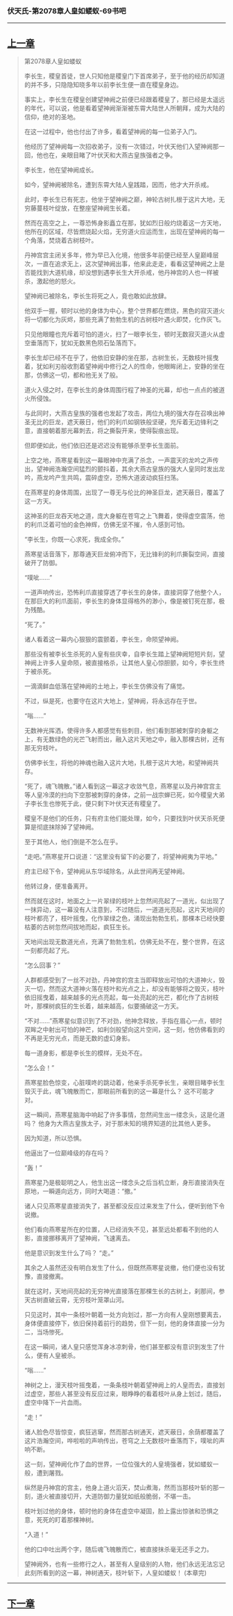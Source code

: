 ### 伏天氏-第2078章人皇如蝼蚁-69书吧

--------
[上一章](./81181a45e45de55bf6f0bd2ed294eedf.md)
--------


>
>
>
>第2078章人皇如蝼蚁
>
>李长生，稷皇首徒，世人只知他是稷皇门下首席弟子，至于他的经历却知道的并不多，只隐隐知晓多年以前李长生便一直在稷皇身边。
>
>事实上，李长生在稷皇创建望神阙之前便已经跟着稷皇了，那已经是太遥远的年代，可以说，他是看着望神阙渐渐被东霄大陆世人所朝拜，成为大陆的信仰，绝对的圣地。
>
>在这一过程中，他也付出了许多，看着望神阙的每一位弟子入门。
>
>他经历了望神阙每一次招收弟子，没有一次错过，叶伏天他们入望神阙那一回，他也在，亲眼目睹了叶伏天和大燕古皇族强者之争。
>
>李长生，他在望神阙成长。
>
>如今，望神阙被除名，遭到东霄大陆人皇践踏，因而，他才大开杀戒。
>
>此时，李长生已有死志，他坐于望神阙之巅，神轮古树扎根于这片大地，无穷藤蔓枝叶绽放，在整座望神阙生长着。
>
>然而在高空之上，一尊恐怖身影矗立在那，犹如烈日般灼烧着这一方天地，他所在的区域，尽皆燃烧起火焰，无穷道火应运而生，出现在望神阙的每一个角落，焚烧着古树枝叶。
>
>丹神宫宫主闭关多年，修为早已入化境，他很多年前便已经至人皇巅峰层次，一直在追求无上，这次望神阙出事，他来此走走，看看这望神阙之上是否能找到大道机缘，却没想到遇李长生大开杀戒，他丹神宫的人也一样被杀，激起他的怒火。
>
>望神阙已被除名，李长生将死之人，竟也敢如此放肆。
>
>他双手一握，顿时以他的身体为中心，整个世界都在燃烧，黑色的寂灭道火将一切都化为灰烬，那些充满了勃勃生机的古树枝叶遇火即焚，化作灰飞。
>
>只见他眼瞳也充斥着可怕的道火，扫了一眼李长生，顿时无数寂灭道火从虚空垂落而下，犹如无数黑色陨石坠落而下。
>
>李长生却已经不在乎了，他依旧安静的坐在那，古树生长，无数枝叶摇曳着，犹如利刃般收割着望神阙中修行之人的性命，他眼眸闭上，安静的坐在那，仿佛这一切，都和他无关了般。
>
>道火入侵之时，在李长生的身体周围行程了神圣的光幕，却也一点点的被道火所侵蚀。
>
>与此同时，大燕古皇族的强者也发起了攻击，两位九境的强大存在召唤出神圣无比的巨龙，遮天蔽日，他们的利爪如钢铁般坚硬，充斥着无边锋利之意，直接朝着那光幕刺去，将之撕裂开来，使得裂痕出现。
>
>但即便如此，他们依旧还是迟迟没有能够杀至李长生面前。
>
>上空之地，燕寒星看到这一幕眼神中充满了杀念，一声震天的龙吟之声传出，望神阙浩瀚空间猛烈的颤抖着，其余大燕古皇族的强大人皇同时发出龙吟，燕龙吟产生共鸣，震碎虚空，恐怖大道波动疯狂扫荡。
>
>在燕寒星的身体周围，出现了一尊无与伦比的神圣巨龙，遮天蔽日，覆盖了这一方天。
>
>这神圣的巨龙吞天地之道，庞大身躯在苍穹之上飞舞着，使得虚空震荡，他的利爪泛着可怕的金色神辉，仿佛无坚不摧，令人感到可怕。
>
>“李长生，你既一心求死，我成全你。”
>
>燕寒星话音落下，那尊通天巨龙俯冲而下，无比锋利的利爪撕裂空间，直接破开了防御。
>
>“噗呲……”
>
>一道声响传出，恐怖利爪直接穿透了李长生的身体，直接洞穿了他整个人，在那巨大的利爪面前，李长生的身体显得格外的渺小，像是被钉死在那，极为残酷。
>
>“死了。”
>
>诸人看着这一幕内心狠狠的震颤着，李长生，命陨望神阙。
>
>那些没有被李长生杀死的人皇有些庆幸，自李长生踏上望神阙短短片刻，望神阙上许多人皇命陨，被直接格杀，让其他人皇心惊胆颤，如今，李长生终于被杀死。
>
>一滴滴鲜血低落在望神阙的土地上，李长生仿佛没有了痛觉。
>
>不过，纵是死，也要守在这片大地上，望神阙，将永远存在于世。
>
>“嗡……”
>
>无数神光挥洒，使得许多人都感觉有些刺目，他们看到那被刺穿的身躯之上，有无数绿色的光芒飞射而出，融入这片天地之中，融入那棵古树，还有那无穷枝叶。
>
>仿佛李长生，将他的神魂也融入这片大地，扎根于这片大地，和望神阙共存。
>
>“死了，魂飞魄散。”诸人看到这一幕这才收敛气息，燕寒星以及丹神宫宫主等人皇冷漠的扫向下空那被刺穿的身体，之前一战宗蝉已死，如今稷皇大弟子李长生也惨死于此，便只剩下叶伏天还有稷皇了。
>
>稷皇不是他们的任务，只有府主他们能处理，如今，只要找到叶伏天杀死便算是彻底抹除掉了望神阙。
>
>至于其他人，他们倒是不怎么在乎。
>
>“走吧。”燕寒星开口说道：“这里没有留下的必要了，将望神阙夷为平地。”
>
>府主已经下令，望神阙从东华域除名，从此世间再无望神阙。
>
>他转过身，便准备离开。
>
>然而就在这时，地面之上一片翠绿的枝叶上忽然间亮起了一道光，似出现了一抹异动，这一幕没有人注意到，不过随后，一道道光亮起，这片天地间的枝叶都亮了，枝叶摇曳，化作翠绿之色，涌现出勃勃生机，那棵本已经快要枯萎的古树忽然间拔地而起，疯狂生长。
>
>天地间出现无数道光点，充满了勃勃生机，仿佛无处不在，整个世界，在这一刻都亮起了光。
>
>“怎么回事？”
>
>人群都感受到了一丝不对劲，丹神宫的宫主当即释放出可怕的大道神火，毁灭一切，然而这大道神火落在枝叶和光点之上，却没有能够将之毁灭，枝叶依旧摇曳着，越来越多的光点亮起，每一处亮起的光芒，都化作了古树枝叶，那棵树疯狂的生长着，越来越高，似要捅破这一方天。
>
>“不对……”燕寒星似意识到了不对劲，他神念释放，手指在眉心一点，顿时双眸之中射出可怕的神芒，如利剑般望向这片空间，这一刻，他仿佛看到的不再是无穷光点，而是无数的虚幻身影。
>
>每一道身影，都是李长生的模样，无处不在。
>
>“怎么会！”
>
>燕寒星脸色惊变，心脏噗咚的跳动着，他亲手杀死李长生，亲眼目睹李长生毁灭于此，魂飞魄散而亡，那眼前所看到的这一幕是什么？
>这不可能才对。
>
>这一瞬间，燕寒星脑海中响起了许多事情，忽然间生出一缕念头，这是化道吗？
>他身为大燕古皇族太子，对于那未知的境界知道的比其他人更多。
>
>因为知道，所以恐惧。
>
>他逼出了一位巅峰级的存在吗？
>
>“轰！”
>
>燕寒星乃是极聪明之人，他生出这一缕念头之后当机立断，身形直接消失在原地，一瞬遁向远方，同时大喝道：“撤。”
>
>诸人只见燕寒星直接消失了，甚至都没反应过来发生了什么，便听到他下令说撤。
>
>他们看向燕寒星所在的位置，人已经消失不见，甚至远处都看不到他的人影，直接挪移离开了望神阙，飞速离去。
>
>他是意识到发生什么了吗？
>“走。”
>
>其余之人虽然还没有明白发生了什么，但既然燕寒星说撤，他们便也没有犹豫，直接撤离。
>
>就在这时，天地间亮起的无穷神光直接落在那棵生长的古树上，刹那间，参天古树直破云霄，无穷枝叶笼罩山河。
>
>只见这时，其中一条枝叶朝着一处方向划过，那一方向有人皇刚想要离去，身体便直接停下，依旧保持着前行的趋势，但下一刻，他的身体直接一分为二，当场惨死。
>
>在这一瞬间，诸人皇只感觉浑身冰凉刺骨，他们甚至都没有意识到发生了什么，便有人皇被杀。
>
>“嗡……”
>
>神树之上，漫天枝叶摇曳着，一条条枝叶朝着望神阙上的人皇而去，直接划过虚空，那些人甚至没有反应过来，眼睁睁的看着枝叶从身上划过，随后，虚空中降下一片血雨。
>
>“走！”
>
>诸人脸色尽皆惊变，疯狂逃窜，然而那古树通天，遮天蔽日，余荫都覆盖了这片浩瀚空间，哗啦啦的声响传出，苍穹之上无数枝叶垂落而下，噗呲的声响不断。
>
>这一刻，望神阙化作了血的世界，一位位强大的人皇境强者，犹如蝼蚁一般，遭到屠戮。
>
>纵然是丹神宫的宫主，他身上道火滔天，焚山煮海，然而当那枝叶斩的那一刻，道火被直接切开，大道防御力量犹如纸般脆弱，不堪一击。
>
>枝叶划过他的身体，顿时他的身体在虚空中凝固，脸上露出惊骇和恐惧之意，死死的盯着那棵神树。
>
>“入道！”
>
>他的口中吐出两个字，随后魂飞魄散而亡，被直接抹杀毫无还手之力。
>
>望神阙外，也有一些修行之人，甚至有人皇级别的人物，他们永远无法忘记此刻所看到的这一幕，神树通天，枝叶斩下，人皇如蝼蚁！
>(本章完)
>
>

--------
[下一章](./7079f1606b3cb3bb580f5b11f19df8f1.md)
--------
